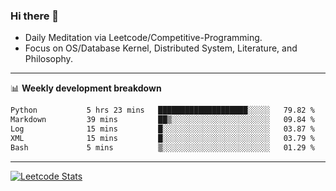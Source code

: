 ### Hi there 👋
* Daily Meditation via Leetcode/Competitive-Programming.
* Focus on OS/Database Kernel, Distributed System, Literature, and Philosophy.

-------

📊 **Weekly development breakdown**
<!--START_SECTION:waka-->

```txt
Python           5 hrs 23 mins   ████████████████████░░░░░   79.82 %
Markdown         39 mins         ██▒░░░░░░░░░░░░░░░░░░░░░░   09.84 %
Log              15 mins         █░░░░░░░░░░░░░░░░░░░░░░░░   03.87 %
XML              15 mins         █░░░░░░░░░░░░░░░░░░░░░░░░   03.79 %
Bash             5 mins          ▒░░░░░░░░░░░░░░░░░░░░░░░░   01.29 %
```

<!--END_SECTION:waka-->

-------

[![Leetcode Stats](https://leetcard.jacoblin.cool/hzhang413?font=Fira+Mono)](https://leetcode.com/hzhang413)
<!-- ![image](./cyberpunk-ghost-in-the-shell.gif)
![image](./gis-archive.png) -->
